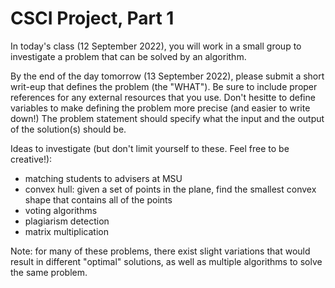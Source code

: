 # CSCI Project, Part 1

In today's class (12 September 2022), you will work in a small group to
investigate a problem that can be solved by an algorithm.

By the end of the day tomorrow (13 September 2022), please submit a short
writ-eup that defines the problem (the "WHAT").  Be sure to include proper
references for any external resources that you use.  Don't hesitte to define
variables to make defining the problem more precise (and easier to write down!)
The problem statement should specify what the input and the output of the
solution(s) should be.

Ideas to investigate (but don't limit yourself to these. Feel free to be
creative!):

* matching students to advisers at MSU
* convex hull: given a set of points in the plane, find the smallest convex
  shape that contains all of the points
* voting algorithms
* plagiarism detection
* matrix multiplication

Note: for many of these problems, there exist slight variations that would
result in different "optimal" solutions, as well as multiple algorithms to solve
the same problem.
